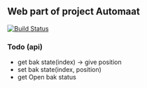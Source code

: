 ## Web part of project Automaat 
[![Build Status](https://travis-ci.org/dionbosschieter/Automaat-web.svg?branch=master)](https://travis-ci.org/dionbosschieter/Automaat-web)

### Todo (api) 
* get bak state(index) -> give position
* set bak state(index, position)
* get Open bak status
